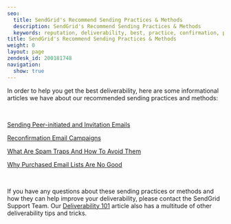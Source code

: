 ```yaml
---
seo:
  title: SendGrid's Recommend Sending Practices & Methods
  description: SendGrid's Recommend Sending Practices & Methods
  keywords: reputation, deliverability, best, practice, confirmation, peer, reconfirmation, spam traps, purchased, lists
title: SendGrid's Recommend Sending Practices & Methods
weight: 0
layout: page
zendesk_id: 200181748
navigation:
  show: true
---
```


In order to help you get the best deliverability, here are some informational articles we have about our recommended sending practices and methods:

&nbsp;

[Sending Peer-initiated and Invitation Emails](http://support.sendgrid.com/entries/21262951-sendgrid-s-peer-initiated-email-invitation-requirements)

[Reconfirmation Email Campaigns](http://support.sendgrid.com/entries/21279291-reconfirmation-email-campaigns)

[What Are Spam Traps And How To Avoid Them](http://support.sendgrid.com/entries/22177753-spam-trapped)

[Why Purchased Email Lists Are No Good](http://support.sendgrid.com/entries/21519453-why-purchased-email-lists-are-no-good)

&nbsp;

If you have any questions about these sending practices or methods and how they can help improve your deliverability, please contact the SendGrid Support Team. Our [Deliverability 101](http://support.sendgrid.com/entries/21194967-deliverability-101) article also has a multitude of other deliverability tips and tricks.

